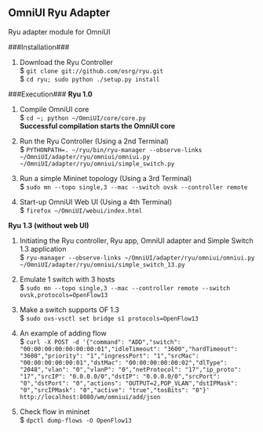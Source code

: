 OmniUI Ryu Adapter 
-------------------------
Ryu adapter module for OmniUI

###Installation###
1. Download the Ryu Controller  
$ `git clone git://github.com/osrg/ryu.git`  
$ `cd ryu; sudo python ./setup.py install`

###Execution###
**Ryu 1.0**  

1. Compile OmniUI core  
$ `cd ~; python ~/OmniUI/core/core.py`  
**Successful compilation starts the OmniUI core**  

2. Run the Ryu Controller (Using a 2nd Terminal)  
$ `PYTHONPATH=. ~/ryu/bin/ryu-manager --observe-links ~/OmniUI/adapter/ryu/omniui/omniui.py ~/OmniUI/adapter/ryu/omniui/simple_switch.py`

3. Run a simple Mininet topology (Using a 3rd Terminal)  
$ `sudo mn --topo single,3 --mac --switch ovsk --controller remote`

4. Start-up OmniUI Web UI (Using a 4th Terminal)  
$ `firefox ~/OmniUI/webui/index.html`
  

**Ryu 1.3 (without web UI)**  
  
1. Initiating the Ryu controller, Ryu app, OmniUI adapter and Simple Switch 1.3 application<br/> 
$ `ryu-manager --observe-links ~/OmniUI/adapter/ryu/omniui/omniui.py ~/OmniUI/adapter/ryu/omniui/simple_switch_13.py`

2. Emulate 1 switch with 3 hosts  
$ `sudo mn --topo single,3 --mac --controller remote --switch ovsk,protocols=OpenFlow13`

3. Make a switch supports OF 1.3  
$ `sudo ovs-vsctl set bridge s1 protocols=OpenFlow13`

4. An example of adding flow  
$ `curl -X POST -d '{"command": "ADD","switch": "00:00:00:00:00:00:00:01","idleTimeout": "3600","hardTimeout": "3600","priority": "1","ingressPort": "1","srcMac": "00:00:00:00:00:01","dstMac": "00:00:00:00:00:02","dlType": "2048","vlan": "0","vlanP": "0","netProtocol": "17","ip_proto": "17","srcIP": "0.0.0.0/0","dstIP": "0.0.0.0/0","srcPort": "0","dstPort": "0","actions": "OUTPUT=2,POP_VLAN","dstIPMask": "0","srcIPMask": "0","active": "true","tosBits": "0"}' http://localhost:8080/wm/omniui/add/json` 

5. Check flow in mininet  
$ `dpctl dump-flows -O OpenFlow13`

